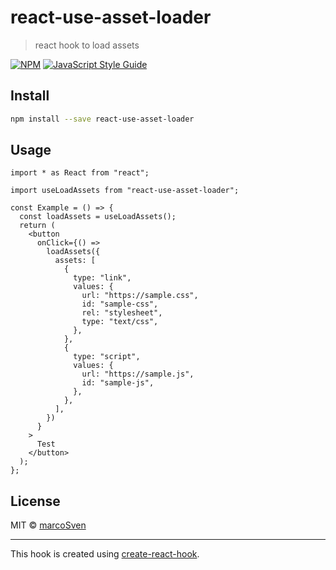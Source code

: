 # react-use-asset-loader

> react hook to load assets

[![NPM](https://img.shields.io/npm/v/react-use-asset-loader.svg)](https://www.npmjs.com/package/react-use-asset-loader) [![JavaScript Style Guide](https://img.shields.io/badge/code_style-standard-brightgreen.svg)](https://standardjs.com)

## Install

```bash
npm install --save react-use-asset-loader
```

## Usage

```tsx
import * as React from "react";

import useLoadAssets from "react-use-asset-loader";

const Example = () => {
  const loadAssets = useLoadAssets();
  return (
    <button
      onClick={() =>
        loadAssets({
          assets: [
            {
              type: "link",
              values: {
                url: "https://sample.css",
                id: "sample-css",
                rel: "stylesheet",
                type: "text/css",
              },
            },
            {
              type: "script",
              values: {
                url: "https://sample.js",
                id: "sample-js",
              },
            },
          ],
        })
      }
    >
      Test
    </button>
  );
};
```

## License

MIT © [marcoSven](https://github.com/marcoSven)

---

This hook is created using [create-react-hook](https://github.com/hermanya/create-react-hook).
